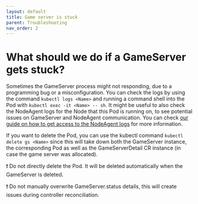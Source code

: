 ```yaml
---
layout: default
title: Game server is stuck
parent: Troubleshooting
nav_order: 2
---
```


# What should we do if a GameServer gets stuck? 

Sometimes the GameServer process might not responding, due to a programming bug or a misconfiguration. You can check the logs by using the command ```kubectl logs <Name>``` and running a command shell into the Pod with ```kubectl exec -it <Name> -- sh```. It might be useful to also check the NodeAgent logs for the Node that this Pod is running on, to see potential issues on GameServer and NodeAgent communication. You can check [our guide on how to get access to the NodeAgent logs](controllernodeagent.md) for more information.

If you want to delete the Pod, you can use the kubectl command ```kubectl delete gs <Name>``` since this will take down both the GameServer instance, the corresponding Pod as well as the GameServerDetail CR instance (in case the game server was allocated). 

❗ Do not directly delete the Pod. It will be deleted automatically when the GameServer is deleted.

❗ Do not manually overwrite GameServer.status details, this will create issues during controller reconciliation. 